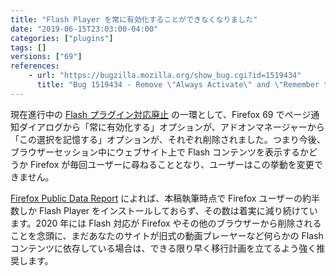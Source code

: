 ```yaml
---
title: "Flash Player を常に有効化することができなくなりました"
date: "2019-06-15T23:03:00-04:00"
categories: ["plugins"]
tags: []
versions: ["69"]
references:
    - url: "https://bugzilla.mozilla.org/show_bug.cgi?id=1519434"
      title: "Bug 1519434 - Remove \"Always Activate\" and \"Remember this decision\" Flash options in Firefox 69"
---
```

現在進行中の [Flash プラグイン対応廃止](https://www.fxsitecompat.dev/ja/docs/2018/flash-plug-in-support-will-be-removed-in-2020/) の一環として、Firefox 69 でページ通知ダイアログから「常に有効化する」オプションが、アドオンマネージャーから「この選択を記憶する」オプションが、それぞれ削除されました。つまり今後、ブラウザーセッション中にウェブサイト上で Flash コンテンツを表示するかどうか Firefox が毎回ユーザーに尋ねることとなり、ユーザーはこの挙動を変更できません。

[Firefox Public Data Report](https://data.firefox.com/dashboard/hardware) によれば、本稿執筆時点で Firefox ユーザーの約半数しか Flash Player をインストールしておらず、その数は着実に減り続けています。2020 年には Flash 対応が Firefox やその他のブラウザーから削除されることを念頭に、まだあなたのサイトが旧式の動画プレーヤーなど何らかの Flash コンテンツに依存している場合は、できる限り早く移行計画を立てるよう強く推奨します。
